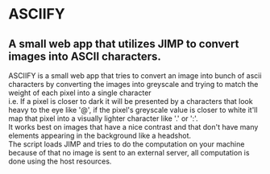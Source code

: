 # ASCIIFY
## A small web app that utilizes JIMP to convert images into ASCII characters.

<p>ASCIIFY is a small web app that tries to convert an image into bunch of ascii characters by converting the images into greyscale and trying to match the weight of each pixel into a single character<br>
i.e. If a pixel is closer to dark it will be presented by a characters that look heavy to the eye like '@', if the pixel's greyscale value is closer to white it'll map that pixel into a visually lighter character like '.' or ':'.<br>
It works best on images that have a nice contrast and that don't have many elements appearing in the background like a headshot.<br>
The script loads JIMP and tries to do the computation on your machine because of that no image is sent to an external server, all computation is done using the host resources.
</p>
